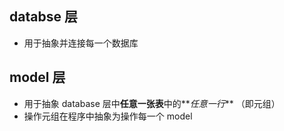 ## databse 层

- 用于抽象并连接每一个数据库

## model 层

- 用于抽象 database 层中**任意一张表**中的**_任意一行_** （即元组）
- 操作元组在程序中抽象为操作每一个 model
